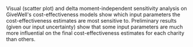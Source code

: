 Visual (scatter plot) and delta moment-independent sensitivity analysis on GiveWell's cost-effectiveness models show which input parameters the cost-effectiveness estimates are most sensitive to. Preliminary results (given our input uncertainty) show that some input parameters are much more influential on the final cost-effectiveness estimates for each charity than others.
